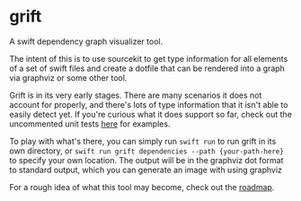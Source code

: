 # grift
A swift dependency graph visualizer tool.

The intent of this is to use sourcekit to get type information for all elements of a set of swift files and create a dotfile that can be rendered into a graph via graphviz or some other tool.

Grift is in its very early stages. There are many scenarios it does not account for properly, and there's lots of type information that it isn't able to easily detect yet. If you're curious what it does support so far, check out the uncommented unit tests [here](Tests/GriftKitTests/GriftKitTests.swift) for examples.

To play with what's there, you can simply run `swift run` to run grift in its own directory, or `swift run grift dependencies --path {your-path-here}` to specify your own location. The output will be in the graphviz dot format to standard output, which you can generate an image with using graphviz

For a rough idea of what this tool may become, check out the [roadmap](roadmap.md).
